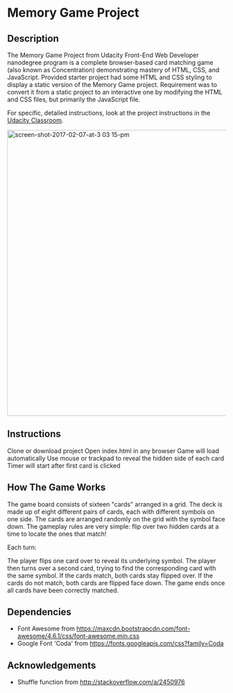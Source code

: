 # Memory Game Project

## Description

The Memory Game Project from Udacity Front-End Web Developer nanodegree program is a complete browser-based card matching game (also known as Concentration) demonstrating mastery of HTML, CSS, and JavaScript.
Provided starter project had some HTML and CSS styling to display a static version of the Memory Game project. Requirement was to convert it from a static project to an interactive one by modifying the HTML and CSS files, but primarily the JavaScript file.

For specific, detailed instructions, look at the project instructions in the [Udacity Classroom](https://classroom.udacity.com/me).

<img width="658" alt="screen-shot-2017-02-07-at-3 03 15-pm" src="https://user-images.githubusercontent.com/26148396/38635332-0318a750-3d93-11e8-88cb-d8c874e77ce7.png">

## Instructions

Clone or download project
Open index.html in any browser
Game will load automatically
Use mouse or trackpad to reveal the hidden side of each card
Timer will start after first card is clicked

## How The Game Works

The game board consists of sixteen "cards" arranged in a grid. The deck is made up of eight different pairs of cards, each with different symbols on one side. The cards are arranged randomly on the grid with the symbol face down. The gameplay rules are very simple: flip over two hidden cards at a time to locate the ones that match!

Each turn:

The player flips one card over to reveal its underlying symbol.
The player then turns over a second card, trying to find the corresponding card with the same symbol.
If the cards match, both cards stay flipped over.
If the cards do not match, both cards are flipped face down.
The game ends once all cards have been correctly matched.

## Dependencies
- Font Awesome from https://maxcdn.bootstrapcdn.com/font-awesome/4.6.1/css/font-awesome.min.css
- Google Font 'Coda' from https://fonts.googleapis.com/css?family=Coda

## Acknowledgements
- Shuffle function from http://stackoverflow.com/a/2450976
